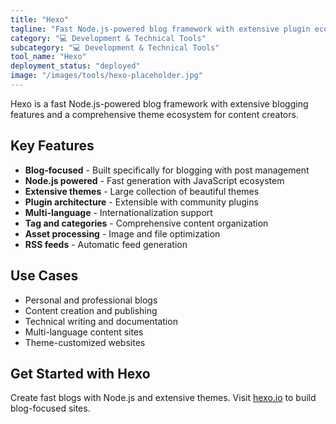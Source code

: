 ```yaml
---
title: "Hexo"
tagline: "Fast Node.js-powered blog framework with extensive plugin ecosystem"
category: "💻 Development & Technical Tools"
subcategory: "💻 Development & Technical Tools"
tool_name: "Hexo"
deployment_status: "deployed"
image: "/images/tools/hexo-placeholder.jpg"
---
```

Hexo is a fast Node.js-powered blog framework with extensive blogging features and a comprehensive theme ecosystem for content creators.

## Key Features

- **Blog-focused** - Built specifically for blogging with post management
- **Node.js powered** - Fast generation with JavaScript ecosystem
- **Extensive themes** - Large collection of beautiful themes
- **Plugin architecture** - Extensible with community plugins
- **Multi-language** - Internationalization support
- **Tag and categories** - Comprehensive content organization
- **Asset processing** - Image and file optimization
- **RSS feeds** - Automatic feed generation

## Use Cases

- Personal and professional blogs
- Content creation and publishing
- Technical writing and documentation
- Multi-language content sites
- Theme-customized websites

## Get Started with Hexo

Create fast blogs with Node.js and extensive themes. Visit [hexo.io](https://hexo.io) to build blog-focused sites.
